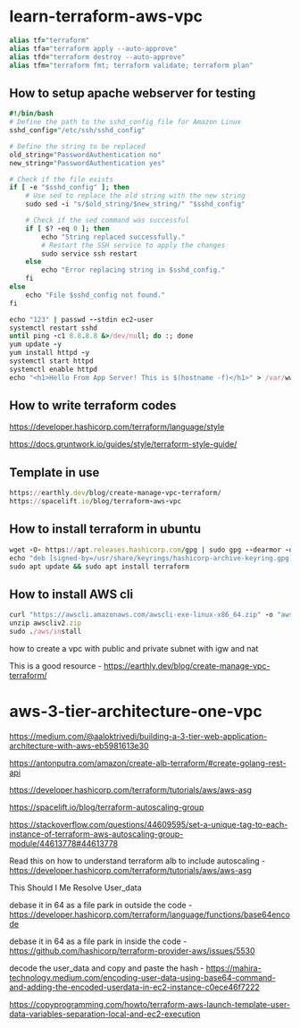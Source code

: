 # learn-terraform-aws-vpc
```ruby
alias tf="terraform"
alias tfa="terraform apply --auto-approve"
alias tfd="terraform destroy --auto-approve"
alias tfm="terraform fmt; terraform validate; terraform plan"
```

## How to setup apache webserver for testing
```ruby
#!/bin/bash
# Define the path to the sshd_config file for Amazon Linux
sshd_config="/etc/ssh/sshd_config"

# Define the string to be replaced
old_string="PasswordAuthentication no"
new_string="PasswordAuthentication yes"

# Check if the file exists
if [ -e "$sshd_config" ]; then
    # Use sed to replace the old string with the new string
    sudo sed -i "s/$old_string/$new_string/" "$sshd_config"

    # Check if the sed command was successful
    if [ $? -eq 0 ]; then
        echo "String replaced successfully."
        # Restart the SSH service to apply the changes
        sudo service ssh restart
    else
        echo "Error replacing string in $sshd_config."
    fi
else
    echo "File $sshd_config not found."
fi

echo "123" | passwd --stdin ec2-user
systemctl restart sshd
until ping -c1 8.8.8.8 &>/dev/null; do :; done
yum update -y
yum install httpd -y
systemctl start httpd
systemctl enable httpd
echo "<h1>Hello From App Server! This is $(hostname -f)</h1>" > /var/www/html/index.html
```
## How to write terraform codes

https://developer.hashicorp.com/terraform/language/style

https://docs.gruntwork.io/guides/style/terraform-style-guide/

## Template in use
```ruby
https://earthly.dev/blog/create-manage-vpc-terraform/
https://spacelift.io/blog/terraform-aws-vpc
```
## How to install terraform in ubuntu
```ruby
wget -O- https://apt.releases.hashicorp.com/gpg | sudo gpg --dearmor -o /usr/share/keyrings/hashicorp-archive-keyring.gpg
echo "deb [signed-by=/usr/share/keyrings/hashicorp-archive-keyring.gpg] https://apt.releases.hashicorp.com $(lsb_release -cs) main" | sudo tee /etc/apt/sources.list.d/hashicorp.list
sudo apt update && sudo apt install terraform
```
## How to install AWS cli
```ruby
curl "https://awscli.amazonaws.com/awscli-exe-linux-x86_64.zip" -o "awscliv2.zip"
unzip awscliv2.zip
sudo ./aws/install
```

how to create a vpc with public and private subnet with igw and nat

This is a good resource - https://earthly.dev/blog/create-manage-vpc-terraform/

# aws-3-tier-architecture-one-vpc

https://medium.com/@aaloktrivedi/building-a-3-tier-web-application-architecture-with-aws-eb5981613e30

https://antonputra.com/amazon/create-alb-terraform/#create-golang-rest-api

https://developer.hashicorp.com/terraform/tutorials/aws/aws-asg

https://spacelift.io/blog/terraform-autoscaling-group

https://stackoverflow.com/questions/44609595/set-a-unique-tag-to-each-instance-of-terraform-aws-autoscaling-group-module/44613778#44613778

Read this on how to understand terraform alb to include autoscaling - https://developer.hashicorp.com/terraform/tutorials/aws/aws-asg

This Should I Me Resolve User_data

debase it in 64 as a file park in outside the code - https://developer.hashicorp.com/terraform/language/functions/base64encode

debase it in 64 as a file park in inside the code - https://github.com/hashicorp/terraform-provider-aws/issues/5530

decode the user_data and copy and paste the hash - https://mahira-technology.medium.com/encoding-user-data-using-base64-command-and-adding-the-encoded-userdata-in-ec2-instance-c0ece46f7222

https://copyprogramming.com/howto/terraform-aws-launch-template-user-data-variables-separation-local-and-ec2-execution

